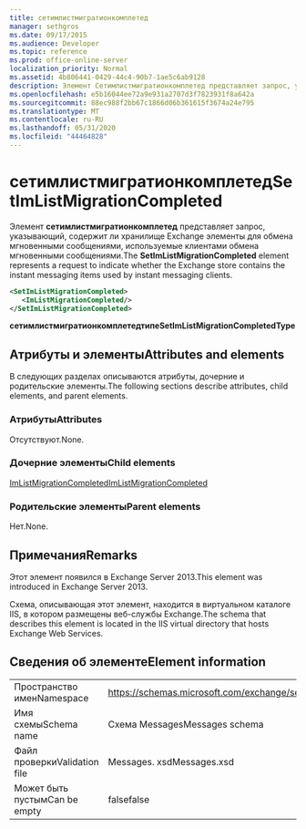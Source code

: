 ```yaml
---
title: сетимлистмигратионкомплетед
manager: sethgros
ms.date: 09/17/2015
ms.audience: Developer
ms.topic: reference
ms.prod: office-online-server
localization_priority: Normal
ms.assetid: 4b806441-0429-44c4-90b7-1ae5c6ab9128
description: Элемент Сетимлистмигратионкомплетед представляет запрос, указывающий, содержит ли хранилище Exchange элементы для обмена мгновенными сообщениями, используемые клиентами обмена мгновенными сообщениями.
ms.openlocfilehash: e5b16044ee72a9e931a2707d3f7823931f8a642a
ms.sourcegitcommit: 88ec988f2bb67c1866d06b361615f3674a24e795
ms.translationtype: MT
ms.contentlocale: ru-RU
ms.lasthandoff: 05/31/2020
ms.locfileid: "44464828"
---
```

# <a name="setimlistmigrationcompleted"></a><span data-ttu-id="27553-103">сетимлистмигратионкомплетед</span><span class="sxs-lookup"><span data-stu-id="27553-103">SetImListMigrationCompleted</span></span>

<span data-ttu-id="27553-104">Элемент **сетимлистмигратионкомплетед** представляет запрос, указывающий, содержит ли хранилище Exchange элементы для обмена мгновенными сообщениями, используемые клиентами обмена мгновенными сообщениями.</span><span class="sxs-lookup"><span data-stu-id="27553-104">The **SetImListMigrationCompleted** element represents a request to indicate whether the Exchange store contains the instant messaging items used by instant messaging clients.</span></span> 
  
```XML
<SetImListMigrationCompleted>
   <ImListMigrationCompleted/>
</SetImListMigrationCompleted>
```

 <span data-ttu-id="27553-105">**сетимлистмигратионкомплетедтипе**</span><span class="sxs-lookup"><span data-stu-id="27553-105">**SetImListMigrationCompletedType**</span></span>
## <a name="attributes-and-elements"></a><span data-ttu-id="27553-106">Атрибуты и элементы</span><span class="sxs-lookup"><span data-stu-id="27553-106">Attributes and elements</span></span>

<span data-ttu-id="27553-107">В следующих разделах описываются атрибуты, дочерние и родительские элементы.</span><span class="sxs-lookup"><span data-stu-id="27553-107">The following sections describe attributes, child elements, and parent elements.</span></span>
  
### <a name="attributes"></a><span data-ttu-id="27553-108">Атрибуты</span><span class="sxs-lookup"><span data-stu-id="27553-108">Attributes</span></span>

<span data-ttu-id="27553-109">Отсутствуют.</span><span class="sxs-lookup"><span data-stu-id="27553-109">None.</span></span>
  
### <a name="child-elements"></a><span data-ttu-id="27553-110">Дочерние элементы</span><span class="sxs-lookup"><span data-stu-id="27553-110">Child elements</span></span>

[<span data-ttu-id="27553-111">ImListMigrationCompleted</span><span class="sxs-lookup"><span data-stu-id="27553-111">ImListMigrationCompleted</span></span>](imlistmigrationcompleted.md)
  
### <a name="parent-elements"></a><span data-ttu-id="27553-112">Родительские элементы</span><span class="sxs-lookup"><span data-stu-id="27553-112">Parent elements</span></span>

<span data-ttu-id="27553-113">Нет.</span><span class="sxs-lookup"><span data-stu-id="27553-113">None.</span></span>
  
## <a name="remarks"></a><span data-ttu-id="27553-114">Примечания</span><span class="sxs-lookup"><span data-stu-id="27553-114">Remarks</span></span>

<span data-ttu-id="27553-115">Этот элемент появился в Exchange Server 2013.</span><span class="sxs-lookup"><span data-stu-id="27553-115">This element was introduced in Exchange Server 2013.</span></span>
  
<span data-ttu-id="27553-116">Схема, описывающая этот элемент, находится в виртуальном каталоге IIS, в котором размещены веб-службы Exchange.</span><span class="sxs-lookup"><span data-stu-id="27553-116">The schema that describes this element is located in the IIS virtual directory that hosts Exchange Web Services.</span></span>
  
## <a name="element-information"></a><span data-ttu-id="27553-117">Сведения об элементе</span><span class="sxs-lookup"><span data-stu-id="27553-117">Element information</span></span>

|||
|:-----|:-----|
|<span data-ttu-id="27553-118">Пространство имен</span><span class="sxs-lookup"><span data-stu-id="27553-118">Namespace</span></span>  <br/> |https://schemas.microsoft.com/exchange/services/2006/messages  <br/> |
|<span data-ttu-id="27553-119">Имя схемы</span><span class="sxs-lookup"><span data-stu-id="27553-119">Schema name</span></span>  <br/> |<span data-ttu-id="27553-120">Схема Messages</span><span class="sxs-lookup"><span data-stu-id="27553-120">Messages schema</span></span>  <br/> |
|<span data-ttu-id="27553-121">Файл проверки</span><span class="sxs-lookup"><span data-stu-id="27553-121">Validation file</span></span>  <br/> |<span data-ttu-id="27553-122">Messages. xsd</span><span class="sxs-lookup"><span data-stu-id="27553-122">Messages.xsd</span></span>  <br/> |
|<span data-ttu-id="27553-123">Может быть пустым</span><span class="sxs-lookup"><span data-stu-id="27553-123">Can be empty</span></span>  <br/> |<span data-ttu-id="27553-124">false</span><span class="sxs-lookup"><span data-stu-id="27553-124">false</span></span>  <br/> |
   

